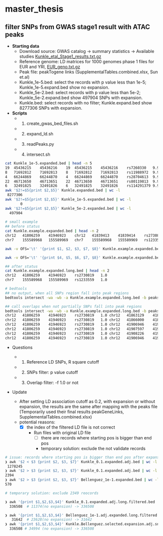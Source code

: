 # master_thesis
## filter SNPs from GWAS stage1 result with ATAC peaks

- **Starting data**
	- Download source: GWAS catalog -> summary statistics -> Available studies [Kunkle_etal_Stage1_results.txt.gz](https://ftp.ebi.ac.uk/pub/databases/gwas/summary_statistics/GCST007001-GCST008000/GCST007511/)
	- Reference genome: LD matrices for 1000 genomes phase 1 files for EUR and YRI, [EUR_geno.txt.gz](https://zenodo.org/records/3404275#.Xlw62XVKhhE)
	- Peak file: peakTogene links (SupplementalTables.combined.xlsx, Sun et.al)
	- Kunkle_1e-5.bed: select the records with p value less than 1e-5; Kunkle_1e-5.expand.bed show no expansion.
	- Kunkle_5e-2.bed: select records with p value less than 5e-2;  Kunkle_5e-2.expand.bed show 497904 SNPs with expansion.
	- Kunkle.bed: select records with no filter; Kunkle.expand.bed show 8277306 SNPs with expansion.
- **Scripts**
	- 1. create_gwas_bed_files.sh
	- 2. expand_ld.sh
	- 3. readPeaks.py
	- 4. intersect.sh
```bash
cat Kunkle_1e-5.expanded.bed | head -n 5
19	45436215	45436216	19	45436215	45436216	rs7260330	9.983e-06
8	71692812	71692813	8	71692812	71692813	rs11988972	9.982e-06
4	66244869	66244870	4	66244869	66244870	rs28704613	9.967e-06
22	46713650	46713651	22	46713650	46713651	rs80119813	9.936e-06
6	32491825	32491826	6	32491825	32491826	rs114291379	9.93e-06
awk '$2!=$5{print $2,$5}' Kunkle.expanded.bed | wc -l
 8277306
awk '$2!=$5{print $2,$5}' Kunkle_1e-5.expanded.bed | wc -l
       0
awk '$2!=$5{print $2,$5}' Kunkle_5e-2.expanded.bed | wc -l
  497904
  
# small example
## before status
cat Kunkle.example.expanded.bed | head -n 2
chr12	41806259	41946923	chr12	41839413	41839414	rs2730819	1.0
chr7	155589968	155589969	chr7	155589968	155589969	rs1233559	1.0

awk -v OFS='\t' '{print $1, $2, $3, $7, $8}' Kunkle.example.expanded.bed > Kunkle.example.expanded.long.bed

awk -v OFS='\t' '{print $4, $5, $6, $7, $8}' Kunkle.example.expanded.bed >> Kunkle.example.expanded.long.bed

## after status
cat Kunkle.example.expanded.long.bed | head -n 2
chr12	41806259	41946923	rs2730819	1.0
chr7	155589968	155589969	rs1233559	1.0

# bedtools
## no output, when all SNPs region fall into peak regions
bedtools intersect -wa -wb -a Kunkle.example.expanded.long.bed -b peaks.bed -f 1.0

## call overlaps when not partially SNPs fall into peak regions
bedtools intersect -wa -wb -a Kunkle.example.expanded.long.bed -b peaks.bed
chr12	41806259	41946923	rs2730819	1.0	chr12	41863129	41863629
chr12	41806259	41946923	rs2730819	1.0	chr12	41866000	41866500
chr12	41806259	41946923	rs2730819	1.0	chr12	41906946	41907446
chr12	41806259	41946923	rs2730819	1.0	chr12	41907597	41908097
chr12	41806259	41946923	rs2730819	1.0	chr12	41908226	41908726
chr12	41806259	41946923	rs2730819	1.0	chr12	41906946	41907446
```

- Questions
	- 1. Reference LD SNPs, R square cutoff
	- 2. SNPs filter: p value cutoff 
	- 3. Overlap filter: -f 1.0 or not

- Update
	- After setting LD association cutoff as 0.2, with expansion or without expansion, the results are the same after mapping with the peaks file (Temporarily used their final results peakGeneLinks, SupplementalTables.combined.xlsx)
	- potential reasons:
		- [x] the index of the filtered LD file is not correct
			- Run files with original LD file 
				- [ ] there are records where starting pos is bigger than end pos 
				- temporary solution: exclude the not validate records 

```bash
# issue: records where starting pos is bigger than end pos after expansion
❯ awk '$2 < $3 {print $2, $3, $7}' Kunkle_0.1.expanded.adj.bed | wc -l
 1278245
❯ awk '$2 > $3 {print $2, $3, $7}' Kunkle_0.1.expanded.adj.bed | wc -l
2394
❯ awk '$2 > $3 {print $2, $3, $7}' Bellenguez_1e-1.expanded.bed | wc -l
570

# temporary solution: exclude 2349 reocords

❯ awk '{print $1,$2,$3,$4}' Kunkle_0.1.expanded.adj.long.filtered.bed | sort -u | wc -l
  336508  # 11374(no expansion) -> 336508

❯ awk '{print $1,$2,$3,$4}' Bellenguez_1e-1.adj.expanded.long.filtered.bed | sort -u | wc -l
   31642  # 23628(no expansion) -> 31642
❯ awk '{print $1,$2,$3,$4}' Kunkle.Bellenguez.selected.expansion.adj.snps.bed | sort -u | wc -l
  336508 # 34994 (no expansion) -> 336508
  
```

